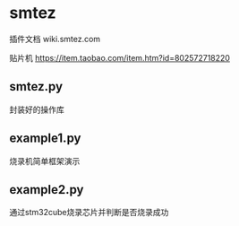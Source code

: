 # smtez
插件文档 wiki.smtez.com

贴片机 https://item.taobao.com/item.htm?id=802572718220
## smtez.py
封装好的操作库
## example1.py
烧录机简单框架演示
## example2.py
通过stm32cube烧录芯片并判断是否烧录成功
